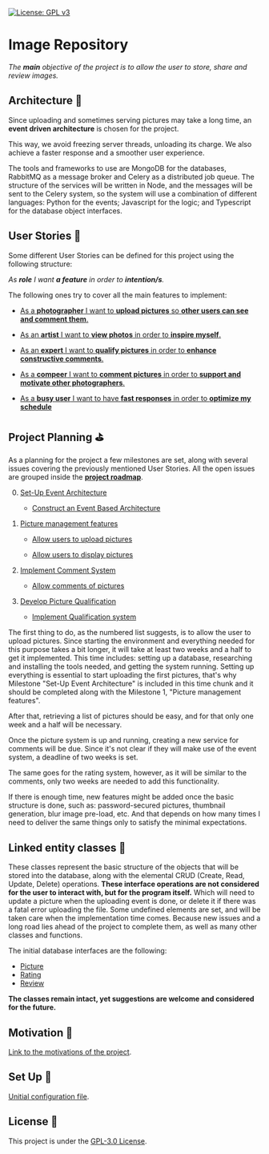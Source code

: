 [![License: GPL v3](https://img.shields.io/badge/License-GPLv3-blue.svg)](https://www.gnu.org/licenses/gpl-3.0)

# Image Repository

_The **main** objective of the project is to allow the user to store, share and review images._

## Architecture :european_castle:

Since uploading and sometimes serving pictures may take a long time, an **event driven architecture** is chosen for the project.

This way, we avoid freezing server threads, unloading its charge. We also achieve a faster response and a smoother user experience.

The tools and frameworks to use are MongoDB for the databases, RabbitMQ as a message broker and Celery as a distributed job queue. The structure of the services will be written in Node, and the messages will be sent to the Celery system, so the system will use a combination of different languages: Python for the events; Javascript for the logic; and Typescript for the database object interfaces.

## User Stories :eyes:

Some different User Stories can be defined for this project using the following structure:

_As **role** I want **a feature** in order to **intention/s**._

The following ones try to cover all the main features to implement:

* [As a **photographer** I want to **upload pictures** so **other users can see and comment them**.](https://github.com/GabCas28/Image-Repository/issues/6)

* [As an **artist** I want to **view photos** in order to **inspire myself**.](https://github.com/GabCas28/Image-Repository/issues/7)

* [As an **expert** I want to **qualify pictures** in order to **enhance constructive comments**.](https://github.com/GabCas28/Image-Repository/issues/8)

* [As a **compeer** I want to **comment pictures** in order to **support and motivate other photographers**.](https://github.com/GabCas28/Image-Repository/issues/9)

* [As a **busy user** I want to have **fast responses** in order to **optimize my schedule**](https://github.com/GabCas28/Image-Repository/issues/10)

## Project Planning :golf:

As a planning for the project a few milestones are set, along with several issues covering the previously mentioned User Stories.
All the open issues are grouped inside the **[project roadmap](https://github.com/GabCas28/Image-Repository/projects/1)**.

0. [Set-Up Event Architecture](https://github.com/GabCas28/Image-Repository/milestone/3)
    * [Construct an Event Based Architecture](https://github.com/GabCas28/Image-Repository/issues/10)

1. [Picture management features](https://github.com/GabCas28/Image-Repository/milestone/4)
    * [Allow users to upload pictures](https://github.com/GabCas28/Image-Repository/issues/6)

    * [Allow users to display pictures](https://github.com/GabCas28/Image-Repository/issues/7)

2. [Implement Comment System](https://github.com/GabCas28/Image-Repository/milestone/5)
    * [Allow comments of pictures](https://github.com/GabCas28/Image-Repository/issues/9)

3. [Develop Picture Qualification](https://github.com/GabCas28/Image-Repository/milestone/6)
    * [Implement Qualification system](https://github.com/GabCas28/Image-Repository/issues/8)

The first thing to do, as the numbered list suggests, is to allow the user to upload pictures. Since starting the environment and everything needed for this purpose takes a bit longer, it will take at least two weeks and a half to get it implemented. This time includes: setting up a database, researching and installing the tools needed, and getting the system running. Setting up everything is essential to start uploading the first pictures, that's why Milestone "Set-Up Event Architecture" is included in this time chunk and it should be completed along with the Milestone 1, "Picture management features".

After that, retrieving a list of pictures should be easy, and for that only one week and a half will be necessary.

Once the picture system is up and running, creating a new service for comments will be due. Since it's not clear if they will make use of the event system, a deadline of two weeks is set.

The same goes for the rating system, however, as it will be similar to the comments, only two weeks are needed to add this functionality.

If there is enough time, new features might be added once the basic structure is done, such as: password-secured pictures, thumbnail generation, blur image pre-load, etc. And that depends on how many times I need to deliver the same things only to satisfy the minimal expectations.

## Linked entity classes :link:

These classes represent the basic structure of the objects that will be stored into the database, along with the elemental CRUD (Create, Read, Update, Delete) operations. **These interface operations are not considered for the user to interact with, but for the program itself.** Which will need to update a picture when the uploading event is done, or delete it if there was a fatal error uploading the file. Some undefined elements are set, and will be taken care when the implementation time comes. Because new issues and a long road lies ahead of the project to complete them, as well as many other classes and functions.

The initial database interfaces are the following:

* [Picture](./src/Picture.ts)
* [Rating](./src/Rating.ts)
* [Review](./src/Review.ts)

**The classes remain intact, yet suggestions are welcome and considered for the future.**

## Motivation 📖

[Link to the motivations of the project](/doc/Motivation.md).

## Set Up 🚀

[Unitial configuration file](/doc/Initial%20Set-Up.md).

## License 📄

This project is under the [GPL-3.0 License](LICENSE.md).
